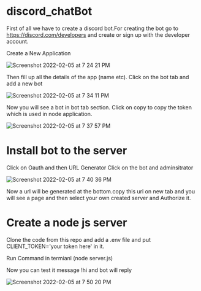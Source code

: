 # discord_chatBot

First of all we have to create a discord bot.For creating the bot go to https://discord.com/developers 
and create or sign up with the developer account.

Create a New Application 


![Screenshot 2022-02-05 at 7 24 21 PM](https://user-images.githubusercontent.com/57206070/152645750-e3cf2ffd-3dcf-4857-af66-d65fc16c7cbe.png)

Then fill up all the details of the app (name etc).
Click on the bot tab and add a new bot

![Screenshot 2022-02-05 at 7 34 11 PM](https://user-images.githubusercontent.com/57206070/152646240-d0f3788f-7cef-457d-9b8a-18f1c8494763.png)

Now you will see a bot in bot tab section. Click on copy to copy the token which is used in node application.

![Screenshot 2022-02-05 at 7 37 57 PM](https://user-images.githubusercontent.com/57206070/152646345-501749c5-e6a1-4cc6-9d23-e263861b31c0.png)

# Install bot to the server 

Click on Oauth and then URL Generator Click on the bot and adminsitrator 

![Screenshot 2022-02-05 at 7 40 36 PM](https://user-images.githubusercontent.com/57206070/152646514-50ec8705-4920-4e59-8ddf-b182059760b1.png)

Now a url will be generated at the bottom.copy this url on new tab and you will see a page and then select your own created server and Authorize it.

# Create a node js server

Clone the code from this repo and add a .env file and put CLIENT_TOKEN='your token here' in it.

Run Command in termianl (node server.js)

Now you can test it message !hi and bot will reply 

![Screenshot 2022-02-05 at 7 50 20 PM](https://user-images.githubusercontent.com/57206070/152647030-d408e12a-058e-4cba-a707-bf77f67956df.png)



